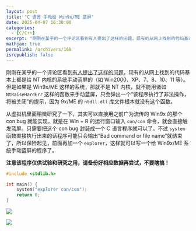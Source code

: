 ```yaml
---
layout: post
title: "C 语言 手动给 Win9x/ME 蓝屏"
date: 2025-04-07 16:30:00
categories: 
  - [C/C++]
excerpt: "刚刚在某乎的一个评论区看到有人提出了这样的问题，现有的从网上找到的代码基本上都是给 NT 内核的系统手动蓝屏的（如 Win2000、XP、7、8、10、11 等）。但是如果是 Win9x/ME 这样的系统，那就不是 NT 内核，就不能用诸如 NtRaiseHardErr 这样的函数来手动蓝屏，只会弹出一个“该程序执行了非法操作，将被关闭”的提示，因为 9x/ME 的 ntdll.dll 库文件根本就没有这个函数。从虚拟机里面稍微研究了一下，其实可以直接用之前广为流传的 Win9x 的那个 con bug 就能实现，就是在 Win + R 的运行窗口输入 con/con 命令，就会直接触发蓝屏。只需要把这个 con bug 封装成一个 C 语言程序就可以了。"
mathjax: true
permalink: /archivers/168
isrepublish: false
---
```


刚刚在某乎的一个评论区看到[有人提出了这样的问题](https://www.zhihu.com/question/264036496/answer/277259763)，现有的从网上找到的代码基本上都是给 NT 内核的系统手动蓝屏的（如 Win2000、XP、7、8、10、11 等）。但是如果是 Win9x/ME 这样的系统，那就不是 NT 内核，就不能用诸如 ```NtRaiseHardErr``` 这样的函数来手动蓝屏，只会弹出一个“该程序执行了非法操作，将被关闭”的提示，因为 9x/ME 的 ```ntdll.dll``` 库文件根本就没有这个函数。

从虚拟机里面稍微研究了一下，其实可以直接用之前广为流传的 Win9x 的那个 con bug 就能实现，就是在 Win + R 的运行窗口输入 ```con/con``` 命令，就会直接触发蓝屏。只需要把这个 con bug 封装成一个 C 语言程序就可以了。不过 ```system```  函数直接执行出来的话程序可能只会输出“Bad command or file name”就结束了，所以保险起见，前面再加一个 ```explorer```，这样就可以写一个给 Win9x/ME 系统手动蓝屏的程序了。

**注意该程序仅供试验和研究之用，请备份好相应数据再尝试，不要瞎搞！**

```c
#include <stdlib.h>

int main() {
    system("explorer con/con");
    return 0;
}
```

![](https://images.weserv.nl/?url=https://img2024.cnblogs.com/blog/2259503/202504/2259503-20250407155426969-585222943.png)

![](https://images.weserv.nl/?url=https://img2024.cnblogs.com/blog/2259503/202504/2259503-20250407155433796-400043220.png)